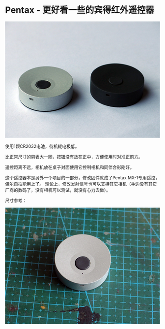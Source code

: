 # Pentax - 更好看一些的宾得红外遥控器


![遥控器，Pentax MX-1拍摄](images/pentax-remote-1.jpg)

使用1颗CR2032电池，待机耗电极低。

比正常尺寸的男表大一圈，按钮没有放在正中，方便使用时对准正前方。

遥控距离不远，相机放在桌子对面使用它控制相机和同伴合影刚好。

这个遥控器本是另外一个项目的一部分，修改固件就成了Pentax MX-1专用遥控，偶尔自拍能用上了。
理论上，修改发射信号也可以支持其它相机（手边没有其它厂商的数码了，没有相机可以测试，就没有心力去做）。

尺寸参考：

![遥控器尺寸](images/pentax-remote-2.jpg)
